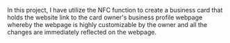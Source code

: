 In this project, I have utilize the NFC function to create a business card that holds the website link to the card owner's business profile webpage whereby the webpage is highly customizable by the owner and all the changes are immediately reflected on the webpage.
